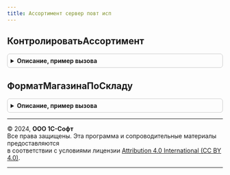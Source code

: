 ```yaml
---
title: Ассортимент сервер повт исп
---
```



## КонтролироватьАссортимент
<details style="margin: 1em 0; padding: 0.5em; border: 1px solid #ccc; border-radius: 6px;">

<summary style="font-weight: bold; cursor: pointer;">Описание, пример вызова</summary>

```bsl

// Функция возвращает признак контроля ассортимента по истории изменений
//
// Параметры:
//  Склад  - СправочникСсылка.Склады - Склад/магазин для которого проверяется контроль ассортимента
//  НаДату  - Дата - Дата на которую производится проверка контроля ассортимента.
//
// Возвращаемое значение:
//   Булево   - Истина, если ассортимент контролируется на складе и Ложь, если нет.
//
Функция КонтролироватьАссортимент(Знач Склад, Знач НаДату = Неопределено) Экспорт
```

Пример вызова
```bsl
Результат = АссортиментСерверПовтИсп.КонтролироватьАссортимент(Склад, НаДату);
```
</details>

## ФорматМагазинаПоСкладу
<details style="margin: 1em 0; padding: 0.5em; border: 1px solid #ccc; border-radius: 6px;">

<summary style="font-weight: bold; cursor: pointer;">Описание, пример вызова</summary>

```bsl

// Функция возвращает формат магазина по истории изменений
//
// Параметры:
//  Склад  - СправочникСсылка.Склады - Склад/магазин для которого проверяется связка с форматом магазинов
//  НаДату  - Дата - Дата на которую производится проверка контроля ассортимента.
//
// Возвращаемое значение:
//   Булево   - Истина, если ассортимент контролируется на складе и Ложь, если нет.
//
Функция ФорматМагазинаПоСкладу(Знач Склад, Знач НаДату = Неопределено) Экспорт
```

Пример вызова
```bsl
Результат = АссортиментСерверПовтИсп.ФорматМагазинаПоСкладу(Склад, НаДату);
```
</details>

---

© 2024, **ООО 1С-Софт**  
Все права защищены. Эта программа и сопроводительные материалы предоставляются  
в соответствии с условиями лицензии [Attribution 4.0 International (CC BY 4.0)](https://creativecommons.org/licenses/by/4.0/legalcode).

---
